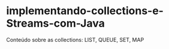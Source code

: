 # implementando-collections-e-Streams-com-Java
Conteúdo sobre as collections:  LIST, QUEUE, SET, MAP
